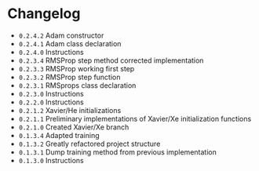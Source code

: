 # Changelog

- ``0.2.4.2`` Adam constructor
- ``0.2.4.1`` Adam class declaration
- ``0.2.4.0`` Instructions
- ``0.2.3.4`` RMSProp step method corrected implementation
- ``0.2.3.3`` RMSProp working first step
- ``0.2.3.2`` RMSProp step function
- ``0.2.3.1`` RMSprops class declaration
- ``0.2.3.0`` Instructions
- ``0.2.2.0`` Instructions
- ``0.2.1.2``   Xavier/He initializations 
- ``0.2.1.1``   Preliminary implementations of Xavier/Xe initialization functions
- ``0.2.1.0``   Created Xavier/Xe branch
- ``0.1.3.4``   Adapted training
- ``0.1.3.2``   Greatly refactored project structure
- ``0.1.3.1``   Dump training method from previous implementation
- ``0.1.3.0``   Instructions